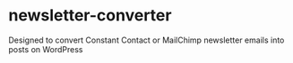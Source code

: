 # newsletter-converter
Designed to convert Constant Contact or MailChimp newsletter emails into posts on WordPress
